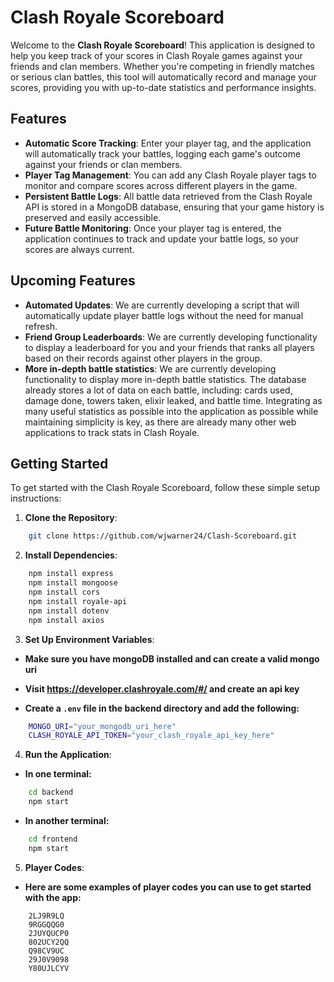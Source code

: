 # Clash Royale Scoreboard

Welcome to the **Clash Royale Scoreboard**! 
This application is designed to help you keep track of your scores in Clash Royale games against your friends and clan members. Whether you're competing in friendly matches or serious clan battles, this tool will automatically record and manage your scores, providing you with up-to-date statistics and performance insights.

## Features

- **Automatic Score Tracking**: Enter your player tag, and the application will automatically track your battles, logging each game's outcome against your friends or clan members.
- **Player Tag Management**: You can add any Clash Royale player tags to monitor and compare scores across different players in the game.
- **Persistent Battle Logs**: All battle data retrieved from the Clash Royale API is stored in a MongoDB database, ensuring that your game history is preserved and easily accessible.
- **Future Battle Monitoring**: Once your player tag is entered, the application continues to track and update your battle logs, so your scores are always current.

## Upcoming Features

- **Automated Updates**: We are currently developing a script that will automatically update player battle logs without the need for manual refresh.
- **Friend Group Leaderboards**: We are currently developing functionality to display a leaderboard for you and your friends that ranks
all players based on their records against other players in the group.
- **More in-depth battle statistics**: We are currently developing functionality to display more in-depth battle statistics. The database already stores a lot of data on each battle, including: cards used, damage done, towers taken, elixir leaked, and battle time. Integrating as many useful statistics as possible into the application as possible while maintaining simplicity is key, as there are already many other web applications to track stats in Clash Royale.

## Getting Started

To get started with the Clash Royale Scoreboard, follow these simple setup instructions:

1. **Clone the Repository**:
```bash
    git clone https://github.com/wjwarner24/Clash-Scoreboard.git
```
2. **Install Dependencies**:
```bash
    npm install express
    npm install mongoose
    npm install cors
    npm install royale-api
    npm install dotenv
	npm install axios
```

3. **Set Up Environment Variables**:
- **Make sure you have mongoDB installed and can create a valid mongo uri**
- **Visit https://developer.clashroyale.com/#/ and create an api key**

- **Create a `.env` file in the backend directory and add the following:**
```bash
    MONGO_URI="your_mongodb_uri_here"
    CLASH_ROYALE_API_TOKEN="your_clash_royale_api_key_here"
```

4. **Run the Application**:
- **In one terminal:**
```bash
    cd backend
    npm start
```

- **In another terminal:**
```bash
    cd frontend
    npm start
```

5. **Player Codes**:
- **Here are some examples of player codes you can use to get started with the app:**
```
	2LJ9R9LQ
	9RGGQQG0
	2JUYQUCP0
	802UCY2QQ
	Q98CV9UC
	29J0V9098
	Y80UJLCYV
```